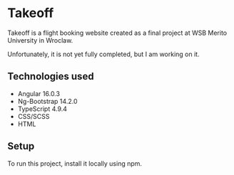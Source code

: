 # Takeoff

Takeoff is a flight booking website created as a final project at WSB Merito University in Wroclaw. 

Unfortunately, it is not yet fully completed, but I am working on it.

## Technologies used

- Angular 16.0.3
- Ng-Bootstrap 14.2.0
- TypeScript 4.9.4
- CSS/SCSS
- HTML

## Setup

To run this project, install it locally using npm.